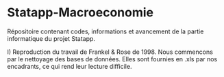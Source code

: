 # Statapp-Macroeconomie
Répositoire contenant codes, informations et avancement de la partie informatique du projet Statapp.

I) Reproduction du travail de Frankel & Rose de 1998.
Nous commencons par le nettoyage des bases de données. Elles sont fournies en .xls par nos encadrants, ce qui rend leur lecture difficile.


